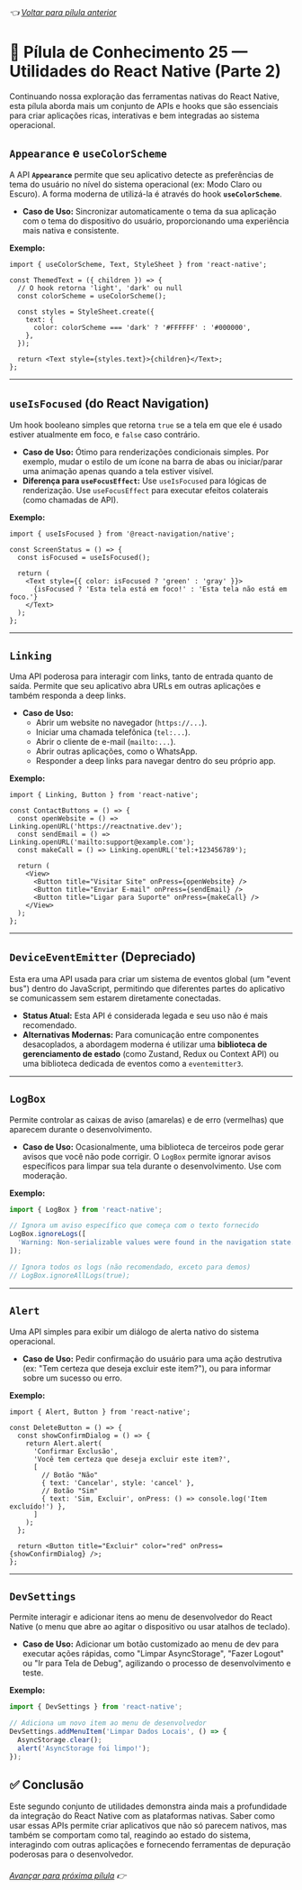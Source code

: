 ###### 👈 [Voltar para pílula anterior](https://github.com/ewerton5/reactJS-knowledge-nuggets/blob/main/content/024-react-native-utilities-part-1.md)

# 📘 Pílula de Conhecimento 25 — Utilidades do React Native (Parte 2)

Continuando nossa exploração das ferramentas nativas do React Native, esta pílula aborda mais um conjunto de APIs e hooks que são essenciais para criar aplicações ricas, interativas e bem integradas ao sistema operacional.

## `Appearance` e `useColorScheme`

A API **`Appearance`** permite que seu aplicativo detecte as preferências de tema do usuário no nível do sistema operacional (ex: Modo Claro ou Escuro). A forma moderna de utilizá-la é através do hook **`useColorScheme`**.

  * **Caso de Uso:** Sincronizar automaticamente o tema da sua aplicação com o tema do dispositivo do usuário, proporcionando uma experiência mais nativa e consistente.

**Exemplo:**

```tsx
import { useColorScheme, Text, StyleSheet } from 'react-native';

const ThemedText = ({ children }) => {
  // O hook retorna 'light', 'dark' ou null
  const colorScheme = useColorScheme();

  const styles = StyleSheet.create({
    text: {
      color: colorScheme === 'dark' ? '#FFFFFF' : '#000000',
    },
  });

  return <Text style={styles.text}>{children}</Text>;
};
```

-----

## `useIsFocused` (do React Navigation)

Um hook booleano simples que retorna `true` se a tela em que ele é usado estiver atualmente em foco, e `false` caso contrário.

  * **Caso de Uso:** Ótimo para renderizações condicionais simples. Por exemplo, mudar o estilo de um ícone na barra de abas ou iniciar/parar uma animação apenas quando a tela estiver visível.
  * **Diferença para `useFocusEffect`:** Use `useIsFocused` para lógicas de renderização. Use `useFocusEffect` para executar efeitos colaterais (como chamadas de API).

**Exemplo:**

```tsx
import { useIsFocused } from '@react-navigation/native';

const ScreenStatus = () => {
  const isFocused = useIsFocused();

  return (
    <Text style={{ color: isFocused ? 'green' : 'gray' }}>
      {isFocused ? 'Esta tela está em foco!' : 'Esta tela não está em foco.'}
    </Text>
  );
};
```

-----

## `Linking`

Uma API poderosa para interagir com links, tanto de entrada quanto de saída. Permite que seu aplicativo abra URLs em outras aplicações e também responda a deep links.

  * **Caso de Uso:**
      * Abrir um website no navegador (`https://...`).
      * Iniciar uma chamada telefônica (`tel:...`).
      * Abrir o cliente de e-mail (`mailto:...`).
      * Abrir outras aplicações, como o WhatsApp.
      * Responder a deep links para navegar dentro do seu próprio app.

**Exemplo:**

```tsx
import { Linking, Button } from 'react-native';

const ContactButtons = () => {
  const openWebsite = () => Linking.openURL('https://reactnative.dev');
  const sendEmail = () => Linking.openURL('mailto:support@example.com');
  const makeCall = () => Linking.openURL('tel:+123456789');

  return (
    <View>
      <Button title="Visitar Site" onPress={openWebsite} />
      <Button title="Enviar E-mail" onPress={sendEmail} />
      <Button title="Ligar para Suporte" onPress={makeCall} />
    </View>
  );
};
```

-----

## `DeviceEventEmitter` (Depreciado)

Esta era uma API usada para criar um sistema de eventos global (um "event bus") dentro do JavaScript, permitindo que diferentes partes do aplicativo se comunicassem sem estarem diretamente conectadas.

  * **Status Atual:** Esta API é considerada legada e seu uso não é mais recomendado.
  * **Alternativas Modernas:** Para comunicação entre componentes desacoplados, a abordagem moderna é utilizar uma **biblioteca de gerenciamento de estado** (como Zustand, Redux ou Context API) ou uma biblioteca dedicada de eventos como a `eventemitter3`.

-----

## `LogBox`

Permite controlar as caixas de aviso (amarelas) e de erro (vermelhas) que aparecem durante o desenvolvimento.

  * **Caso de Uso:** Ocasionalmente, uma biblioteca de terceiros pode gerar avisos que você não pode corrigir. O `LogBox` permite ignorar avisos específicos para limpar sua tela durante o desenvolvimento. Use com moderação.

**Exemplo:**

```ts
import { LogBox } from 'react-native';

// Ignora um aviso específico que começa com o texto fornecido
LogBox.ignoreLogs([
  'Warning: Non-serializable values were found in the navigation state.',
]);

// Ignora todos os logs (não recomendado, exceto para demos)
// LogBox.ignoreAllLogs(true);
```

-----

## `Alert`

Uma API simples para exibir um diálogo de alerta nativo do sistema operacional.

  * **Caso de Uso:** Pedir confirmação do usuário para uma ação destrutiva (ex: "Tem certeza que deseja excluir este item?"), ou para informar sobre um sucesso ou erro.

**Exemplo:**

```tsx
import { Alert, Button } from 'react-native';

const DeleteButton = () => {
  const showConfirmDialog = () => {
    return Alert.alert(
      'Confirmar Exclusão',
      'Você tem certeza que deseja excluir este item?',
      [
        // Botão "Não"
        { text: 'Cancelar', style: 'cancel' },
        // Botão "Sim"
        { text: 'Sim, Excluir', onPress: () => console.log('Item excluído!') },
      ]
    );
  };

  return <Button title="Excluir" color="red" onPress={showConfirmDialog} />;
};
```

-----

## `DevSettings`

Permite interagir e adicionar itens ao menu de desenvolvedor do React Native (o menu que abre ao agitar o dispositivo ou usar atalhos de teclado).

  * **Caso de Uso:** Adicionar um botão customizado ao menu de dev para executar ações rápidas, como "Limpar AsyncStorage", "Fazer Logout" ou "Ir para Tela de Debug", agilizando o processo de desenvolvimento e teste.

**Exemplo:**

```ts
import { DevSettings } from 'react-native';

// Adiciona um novo item ao menu de desenvolvedor
DevSettings.addMenuItem('Limpar Dados Locais', () => {
  AsyncStorage.clear();
  alert('AsyncStorage foi limpo!');
});
```

## ✅ Conclusão

Este segundo conjunto de utilidades demonstra ainda mais a profundidade da integração do React Native com as plataformas nativas. Saber como usar essas APIs permite criar aplicativos que não só parecem nativos, mas também se comportam como tal, reagindo ao estado do sistema, interagindo com outras aplicações e fornecendo ferramentas de depuração poderosas para o desenvolvedor.

###### [Avançar para próxima pílula](https://github.com/ewerton5/reactJS-knowledge-nuggets/blob/main/content/026-regex.md) 👉
